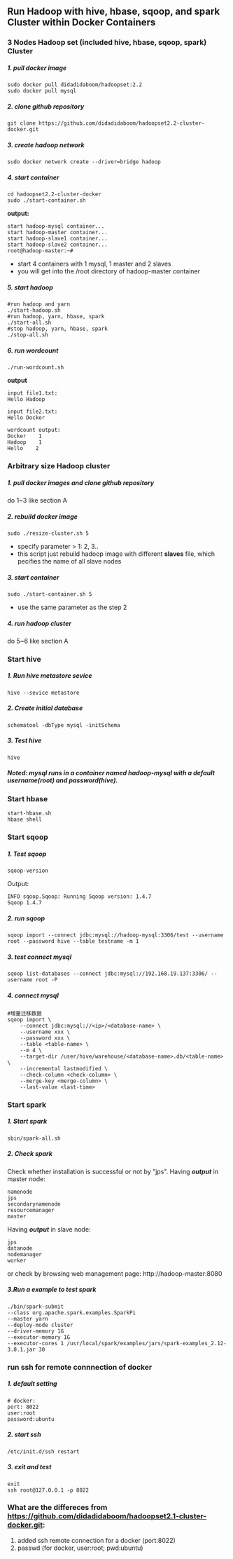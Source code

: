 ## Run Hadoop with hive, hbase, sqoop, and spark Cluster within Docker Containers


### 3 Nodes Hadoop set (included hive, hbase, sqoop, spark) Cluster

##### 1. pull docker image

```
sudo docker pull didadidaboom/hadoopset:2.2
sudo docker pull mysql
```

##### 2. clone github repository

```
git clone https://github.com/didadidaboom/hadoopset2.2-cluster-docker.git
```

##### 3. create hadoop network

```
sudo docker network create --driver=bridge hadoop
```

##### 4. start container

```
cd hadoopset2.2-cluster-docker
sudo ./start-container.sh
```

**output:**

```
start hadoop-mysql container...
start hadoop-master container...
start hadoop-slave1 container...
start hadoop-slave2 container...
root@hadoop-master:~# 
```
- start 4 containers with 1 mysql, 1 master and 2 slaves
- you will get into the /root directory of hadoop-master container

##### 5. start hadoop

```
#run hadoop and yarn
./start-hadoop.sh
#run hadoop, yarn, hbase, spark
./start-all.sh
#stop hadoop, yarn, hbase, spark
./stop-all.sh
```

##### 6. run wordcount

```
./run-wordcount.sh
```

**output**

```
input file1.txt:
Hello Hadoop

input file2.txt:
Hello Docker

wordcount output:
Docker    1
Hadoop    1
Hello    2
```

### Arbitrary size Hadoop cluster

##### 1. pull docker images and clone github repository

do 1~3 like section A

##### 2. rebuild docker image

```
sudo ./resize-cluster.sh 5
```
- specify parameter > 1: 2, 3..
- this script just rebuild hadoop image with different **slaves** file, which pecifies the name of all slave nodes


##### 3. start container

```
sudo ./start-container.sh 5
```
- use the same parameter as the step 2

##### 4. run hadoop cluster 

do 5~6 like section A

###  Start hive 

##### 1. Run hive metastore sevice

```
hive --sevice metastore
```

##### 2. Create initial database

```
schematool -dbType mysql -initSchema
```

##### 3. Test hive

```
hive
```

##### Noted: mysql runs in a container named hadoop-mysql with a default username(root) and password(hive).

### Start hbase

```
start-hbase.sh
hbase shell
```

### Start sqoop

##### 1. Test sqoop
```
sqoop-version
```
Output:
```
INFO sqoop.Sqoop: Running Sqoop version: 1.4.7
Sqoop 1.4.7
```

##### 2. run sqoop
```
sqoop import --connect jdbc:mysql://hadoop-mysql:3306/test --username root --password hive --table testname -m 1
```

##### 3. test connect mysql

```
sqoop list-databases --connect jdbc:mysql://192.168.19.137:3306/ --username root -P
```

##### 4. connect mysql

```
#增量迁移数据
sqoop import \
    --connect jdbc:mysql://<ip>/<database-name> \
    --username xxx \
    --password xxx \
    --table <table-name> \
    --m 4 \
    --target-dir /user/hive/warehouse/<database-name>.db/<table-name> \
    --incremental lastmodified \
    --check-column <check-column> \
    --merge-key <merge-column> \
    --last-value <last-time>

```

### Start spark

##### 1. Start spark
```
sbin/spark-all.sh
```

##### 2. Check spark
Check whether installation is successful or not by "jps".  Having ***output*** in master node:
```
namenode
jps
secondarynamenode
resourcemanager
master
```

Having ***output*** in slave node:

```
jps
datanode
nodemanager
worker
```

or check by browsing web management page: http://hadoop-master:8080

##### 3.Run a example to test spark

```
./bin/spark-submit
--class org.apache.spark.examples.SparkPi 
--master yarn 
--deploy-mode cluster 
--driver-memory 1G 
--executor-memory 1G 
--executor-cores 1 /usr/local/spark/examples/jars/spark-examples_2.12-3.0.1.jar 30
```

### run ssh for remote connnection of docker
##### 1. default setting
```
# docker:
port: 8022
user:root
password:ubuntu
```
##### 2. start ssh
```
/etc/init.d/ssh restart
```
##### 3. exit and test
```
exit
ssh root@127.0.0.1 -p 8022
```

### What are the differeces from https://github.com/didadidaboom/hadoopset2.1-cluster-docker.git:
1. added ssh remote connection for a docker (port:8022)
2. passwd (for docker, user:root; pwd:ubuntu)
